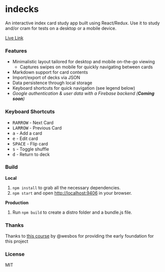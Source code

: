 # indecks
An interactive index card study app built using React/Redux. Use it to study and/or cram for tests on a desktop or a mobile device.

[Live Link](https://danyim.github.io/indecks/)

### Features
- Minimalistic layout tailored for desktop and mobile on-the-go viewing
  - Captures swipes on mobile for quickly navigating between cards
- Markdown support for card contents
- Import/export of decks via JSON
- Data persistence through local storage
- Keyboard shortcuts for quick navigation (see legend below)
- _Google authentication & user data with a Firebase backend (**Coming soon**)_

### Keyboard Shortcuts
- <kbd>RARROW</kbd> - Next Card
- <kbd>LARROW</kbd> - Previous Card
- <kbd>a</kbd> - Add a card
- <kbd>e</kbd> - Edit card
- <kbd>SPACE</kbd> - Flip card
- <kbd>s</kbd> - Toggle shuffle
- <kbd>d</kbd> - Return to deck

### Build
**Local**

1. `npm install` to grab all the necessary dependencies.
2. `npm start` and open [http://localhost:9406](http://localhost:9406) in your browser.

**Production**

1. Run `npm build` to create a distro folder and a bundle.js file.

### Thanks
Thanks to [this course](https://learnredux.com/) by @wesbos for providing the early foundation for this project

### License
  MIT
